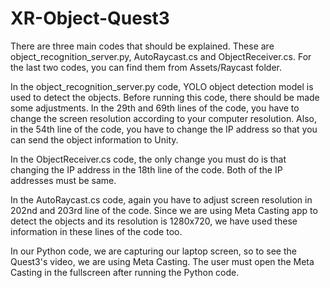 # XR-Object-Quest3

There are three main codes that should be explained. These are object_recognition_server.py, AutoRaycast.cs and ObjectReceiver.cs. For the last two codes, you can find them from Assets/Raycast folder.

In the object_recognition_server.py code, YOLO object detection model is used to detect the objects. Before running this code, there should be made some adjustments. In the 29th and 69th lines of the code, you have to change the screen resolution according to your computer resolution. Also, in the 54th line of the code, you have to change the IP address so that you can send the object information to Unity.

In the ObjectReceiver.cs code, the only change you must do is that changing the IP address in the 18th line of the code. Both of the IP addresses must be same.

In the AutoRaycast.cs code, again you have to adjust screen resolution in 202nd and 203rd line of the code. Since we are using Meta Casting app to detect the objects and its resolution is 1280x720, we have used these information in these lines of the code too.

In our Python code, we are capturing our laptop screen, so to see the Quest3's video, we are using Meta Casting. The user must open the Meta Casting in the fullscreen after running the Python code.
